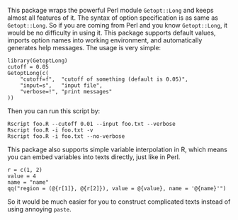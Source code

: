 This package wraps the powerful Perl module `Getopt::Long` and keeps almost all
features of it. The syntax of option specification is as same as `Getopt::Long`.
So if you are coming from Perl and you know `Getopt::Long`, it would be no
difficulty in using it. This package supports default values, imports option
names into working environment, and automatically generates help messages.
The usage is very simple:

    library(GetoptLong)
    cutoff = 0.05
    GetoptLong(c(
        "cutoff=f",  "cutoff of something (default is 0.05)",
        "input=s",   "input file",
        "verbose=!", "print messages"
    ))
    
Then you can run this script by:

    Rscript foo.R --cutoff 0.01 --input foo.txt --verbose
    Rscript foo.R -i foo.txt -v
    Rscript foo.R -i foo.txt --no-verbose
    
This package also supports simple variable interpolation in R, which means you
can embed variables into texts directly, just like in Perl.

    r = c(1, 2)
    value = 4
    name = "name"
    qq("region = (@{r[1]}, @{r[2]}), value = @{value}, name = '@{name}'")
    
So it would be much easier for you to construct complicated texts instead of
using annoying `paste`.
